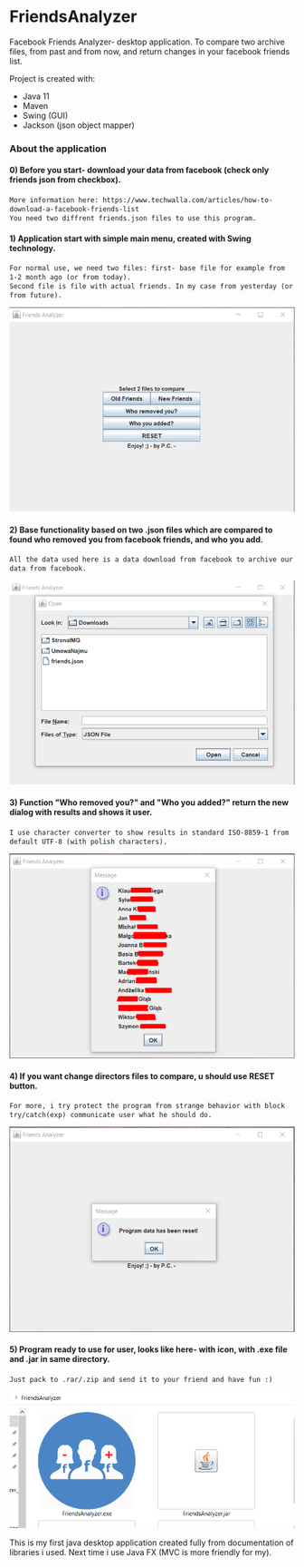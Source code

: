 # FriendsAnalyzer
Facebook Friends Analyzer- desktop application. To compare two archive files, from past and from now, and return changes in your facebook friends list.

Project is created with:
* Java 11
* Maven
* Swing (GUI)
* Jackson (json object mapper)

### About the application

#### 0) Before you start- download your data from facebook (check only friends json from checkbox). 
    More information here: https://www.techwalla.com/articles/how-to-download-a-facebook-friends-list
    You need two diffrent friends.json files to use this program.
#### 1) Application start with simple main menu, created with Swing technology. 
    For normal use, we need two files: first- base file for example from 1-2 month ago (or from today).
    Second file is file with actual friends. In my case from yesterday (or from future).
![mainmenu](./img/img1.png)
#### 2) Base functionality based on two .json files which are compared to found who removed you from facebook friends, and who you add. 
    All the data used here is a data download from facebook to archive our data from facebook. 
![filechooser](./img/img2.png)

#### 3) Function "Who removed you?" and "Who you added?" return the new dialog with results and shows it user. 
    I use character converter to show results in standard ISO-8859-1 from default UTF-8 (with polish characters).
![newfriendsadded](./img/img3.png)

#### 4) If you want change directors files to compare, u should use RESET button. 
    For more, i try protect the program from strange behavior with block try/catch(exp) communicate user what he should do. 
![mainmenu](./img/img4.png)

#### 5) Program ready to use for user, looks like here- with icon, with .exe file and .jar in same directory. 
    Just pack to .rar/.zip and send it to your friend and have fun :)
![mainmenu](./img/img5.png)



This is my first java desktop application created fully from documentation of libraries i used. 
Next time i use Java FX (MVC is more friendly for my). 
